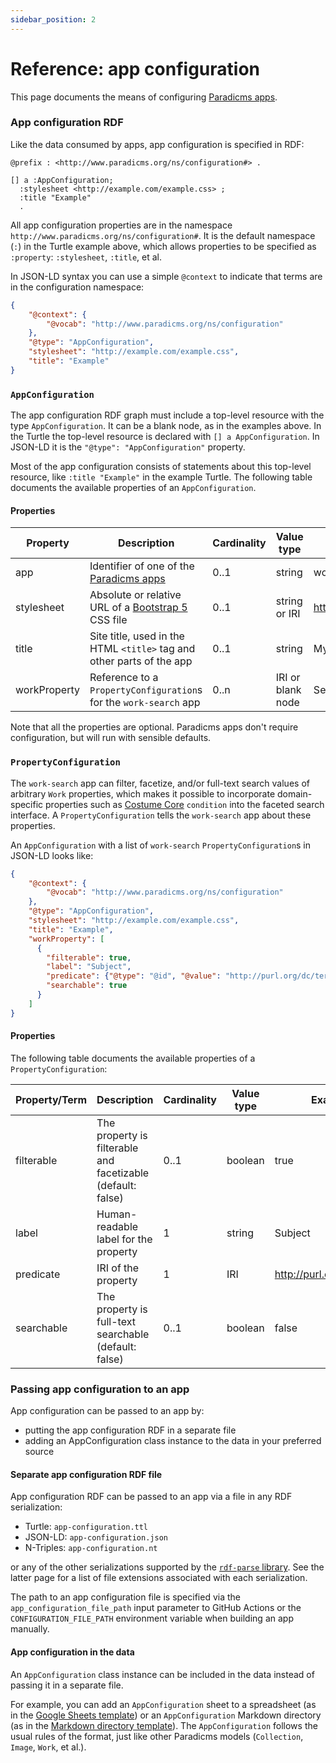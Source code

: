 ```yaml
---
sidebar_position: 2
---
```


# Reference: app configuration

This page documents the means of configuring [Paradicms apps](./apps).

### App configuration RDF

Like the data consumed by apps, app configuration is specified in RDF:

```turtle
@prefix : <http://www.paradicms.org/ns/configuration#> .

[] a :AppConfiguration;
  :stylesheet <http://example.com/example.css> ;
  :title "Example"
  .
```

All app configuration properties are in the namespace `http://www.paradicms.org/ns/configuration#`. It is the default namespace (`:`) in the Turtle example above, which allows properties to be specified as `:property`: `:stylesheet`, `:title`, et al.

In JSON-LD syntax you can use a simple `@context` to indicate that terms are in the configuration namespace:
```json
{
    "@context": {
        "@vocab": "http://www.paradicms.org/ns/configuration"
    },
    "@type": "AppConfiguration",
    "stylesheet": "http://example.com/example.css",
    "title": "Example"
}
```


### `AppConfiguration`

The app configuration RDF graph must include a top-level resource with the type `AppConfiguration`. It can be a blank node, as in the examples above. In the Turtle the top-level resource is declared with  `[] a AppConfiguration`. In JSON-LD it is the `"@type": "AppConfiguration"` property.

Most of the app configuration consists of statements about this top-level resource, like `:title "Example"` in the example Turtle. The following table documents the available properties of an `AppConfiguration`. 

#### Properties

| Property     | Description                                                                     | Cardinality | Value type        | Example values                       |
|--------------|---------------------------------------------------------------------------------|-------------|-------------------|--------------------------------------|
| app          | Identifier of one of the [Paradicms apps](/docs/reference/apps)                 | 0..1        | string            | work-search                          |
| stylesheet   | Absolute or relative URL of a [Bootstrap 5](https://getbootstrap.com/) CSS file | 0..1        | string or IRI     | http://example.com/bootstrap.min.css |
| title        | Site title, used in the HTML `<title>` tag and other parts of the app           | 0..1        | string            | My collection                        |
| workProperty | Reference to a `PropertyConfiguration`s for the `work-search` app               | 0..n        | IRI or blank node | See `PropertyConfiguration`          |

Note that all the properties are optional. Paradicms apps don't require configuration, but will run with sensible defaults.


### `PropertyConfiguration`

The `work-search` app can filter, facetize, and/or full-text search values of arbitrary `Work` properties, which makes it possible to incorporate domain-specific properties such as [Costume Core](http://www.ardenkirkland.com/costumecore/) `condition` into the faceted search interface. A `PropertyConfiguration` tells the `work-search` app about these properties.

An `AppConfiguration` with a list of `work-search` `PropertyConfiguration`s in JSON-LD looks like:

```json
{
    "@context": {
        "@vocab": "http://www.paradicms.org/ns/configuration"
    },
    "@type": "AppConfiguration",
    "stylesheet": "http://example.com/example.css",
    "title": "Example",
    "workProperty": [
      {
        "filterable": true,
        "label": "Subject",
        "predicate": {"@type": "@id", "@value": "http://purl.org/dc/terms/subject"},
        "searchable": true
      }
    ]
}
```

#### Properties

The following table documents the available properties of a `PropertyConfiguration`:

| Property/Term | Description                                                 | Cardinality | Value type | Example values                   |
|---------------|-------------------------------------------------------------|-------------|------------|----------------------------------|
| filterable    | The property is filterable and facetizable (default: false) | 0..1        | boolean    | true                             |
| label         | Human-readable label for the property                       | 1           | string     | Subject                          |
| predicate     | IRI of the property                                         | 1           | IRI        | http://purl.org/dc/terms/subject |
| searchable    | The property is full-text searchable (default: false)       | 0..1        | boolean    | false                            |



### Passing app configuration to an app

App configuration can be passed to an app by:

* putting the app configuration RDF in a separate file
* adding an AppConfiguration class instance to the data in your preferred source

#### Separate app configuration RDF file

App configuration RDF can be passed to an app via a file in any RDF serialization:

* Turtle: `app-configuration.ttl`
* JSON-LD: `app-configuration.json`
* N-Triples: `app-configuration.nt`

or any of the other serializations supported by the [`rdf-parse` library](https://www.npmjs.com/package/rdf-parse). See the latter page for a list of file extensions associated with each serialization.

The path to an app configuration file is specified via the `app_configuration_file_path` input parameter to GitHub Actions or the `CONFIGURATION_FILE_PATH` environment variable when building an app manually.

#### App configuration in the data

An `AppConfiguration` class instance can be included in the data instead of passing it in a separate file.

For example, you can add an `AppConfiguration` sheet to a spreadsheet (as in the [Google Sheets template](https://docs.google.com/spreadsheets/d/1j2oaMvMxY4pnXO-sEH_fky2R2gm6TQeIev_Q8rVOD4M/edit#gid=0)) or an `AppConfiguration` Markdown directory (as in the [Markdown directory template](https://github.com/minorg/ComputerScienceInventions)). The `AppConfiguration` follows the usual rules of the format, just like other Paradicms models (`Collection`, `Image`, `Work`, et al.).

